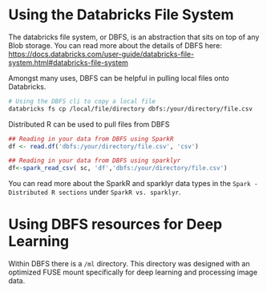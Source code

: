 # Using the Databricks File System 
The databricks file system, or DBFS, is an abstraction that sits on top of any Blob storage. You can read more about the
details of DBFS here:  https://docs.databricks.com/user-guide/databricks-file-system.html#databricks-file-system

 
Amongst many uses, DBFS can be helpful in pulling local files onto Databricks.
```bash
# Using the DBFS cli to copy a local file 
databricks fs cp /local/file/directory dbfs:/your/directory/file.csv
```
Distributed R can be used to pull files from DBFS 
```R
## Reading in your data from DBFS using SparkR
df <- read.df('dbfs:/your/directory/file.csv', 'csv')

## Reading in your data from DBFS using sparklyr
df<-spark_read_csv( sc, 'df','dbfs:/your/directory/file.csv')
```
You can read more about the SparkR and sparklyr data types in the `Spark - Distributed R sections` under `SparkR vs. sparklyr`.

# Using DBFS resources for Deep Learning 
Within DBFS there is a `/ml` directory. This directory was designed with an optimized FUSE mount specifically for deep learning
and processing image data. 
